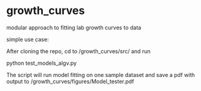 # growth_curves
modular approach to fitting lab growth curves to data

simple use case:

After cloning the repo, cd to /growth_curves/src/ and run 

python test_models_algv.py

The script will run model fitting on one sample dataset and save a pdf with output to /growth_curves/figures/Model_tester.pdf
